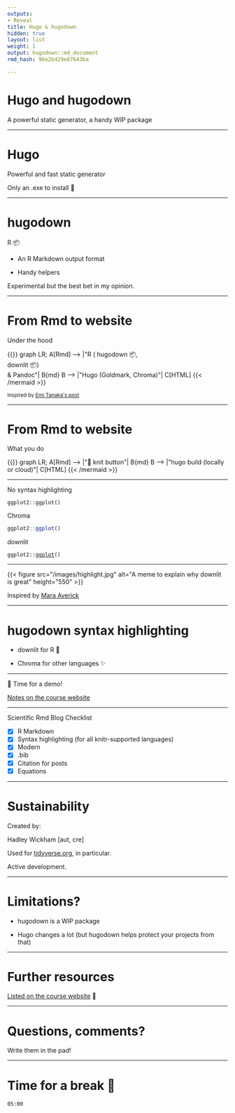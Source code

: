 ```yaml
---
outputs:
- Reveal
title: Hugo & hugodown
hidden: true
layout: list
weight: 1
output: hugodown::md_document
rmd_hash: 96e2b429e87643ba

---
```


Hugo and hugodown
=================

A powerful static generator, a handy WIP package

------------------------------------------------------------------------

Hugo
====

Powerful and fast static generator

Only an .exe to install :tada:

------------------------------------------------------------------------

hugodown
========

R :package:

-   An R Markdown output format

-   Handy helpers

Experimental but the best bet in my opinion.

------------------------------------------------------------------------

From Rmd to website
===================

Under the hood

{{<mermaid align="left">}}
graph LR;
    A[Rmd] --> |"R ( hugodown :package:, </br> downlit :package:) </br> & Pandoc"| B{md}
    B --> |"Hugo (Goldmark, Chroma)"| C[HTML]
{{< /mermaid >}}

<small>Inspired by [Emi Tanaka's post](https://emitanaka.org/r/posts/2018-12-12-scientific-and-technical-blogging-radix-vs-blogdown/)</small>

------------------------------------------------------------------------

From Rmd to website
===================

What you do

{{<mermaid align="left">}}
graph LR;
    A[Rmd] --> |":large_blue_circle: knit button"| B{md}
    B --> |"hugo build (locally or cloud)"| C[HTML]
{{< /mermaid >}}

------------------------------------------------------------------------

No syntax highlighting

<pre><code>ggplot2::ggplot()
</code></pre>

Chroma

```r
ggplot2::ggplot()
```

downlit

<div class="highlight">

<pre class='chroma'><code class='language-r' data-lang='r'><span class='k'>ggplot2</span>::<span class='nf'><a href='https://ggplot2.tidyverse.org/reference/ggplot.html'>ggplot</a></span>()</code></pre>

</div>

------------------------------------------------------------------------

{{< figure src="/images/highlight.jpg" alt="A meme to explain why downlit is great" height="550" >}}

Inspired by [Mara Averick](https://twitter.com/dataandme/status/1255510799273132032)

------------------------------------------------------------------------

hugodown syntax highlighting
============================

-   downlit for R :tada:

-   Chroma for other languages :sparkles:

------------------------------------------------------------------------

:mountain_cableway: Time for a demo!

[Notes on the course website](/hugo/demo/)

------------------------------------------------------------------------

Scientific Rmd Blog Checklist

-   [x] R Markdown
-   [x] Syntax highlighting (for all knitr-supported languages)
-   [x] Modern
-   [x] .bib
-   [x] Citation for posts
-   [x] Equations

------------------------------------------------------------------------

Sustainability
==============

Created by:

<div class="highlight">

Hadley Wickham \[aut, cre\]

</div>

Used for [tidyverse.org](https://tidyverse.org), in particular.

Active development.

------------------------------------------------------------------------

Limitations?
============

-   hugodown is a WIP package

-   Hugo changes a lot (but hugodown helps protect your projects from that)

------------------------------------------------------------------------

Further resources
=================

[Listed on the course website](/hugo/further-resources/) :ledger:

------------------------------------------------------------------------

Questions, comments?
====================

Write them in the pad!

------------------------------------------------------------------------

Time for a break :tea:
======================

<!--html_preserve-->

<div id="timer_5ee3a3da" class="countdown" style="top:100;left:0;" data-warnwhen="0">

<code class="countdown-time"><span class="countdown-digits minutes">05</span><span class="countdown-digits colon">:</span><span class="countdown-digits seconds">00</span></code>

</div>

<!--/html_preserve-->

